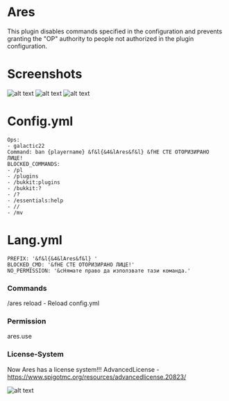 # Ares
This plugin disables commands specified in the configuration and prevents granting the "OP" authority to people not authorized in the plugin configuration.

# Screenshots
![alt text](https://cdn.discordapp.com/attachments/768045969199595520/920024284938768384/unknown.png)
![alt text](https://cdn.discordapp.com/attachments/768045969199595520/920025048654446592/unknown.png)
![alt text](https://cdn.discordapp.com/attachments/496237265245437982/920598853126856784/unknown.png)

# Config.yml
```
Ops:
- galactic22
Command: ban {playername} &f&l{&4&lAres&f&l} &fНЕ СТЕ ОТОРИЗИРАНО ЛИЦЕ!
BLOCKED_COMMANDS:
- /pl
- /plugins
- /bukkit:plugins
- /bukkit:?
- /?
- /essentials:help
- //
- /mv
```

# Lang.yml
```
PREFIX: '&f&l{&4&lAres&f&l} '
BLOCKED_CMD: '&fНЕ СТЕ ОТОРИЗИРАНО ЛИЦЕ!'
NO_PERMISSION: '&cНямате право да използвате тази команда.'
```

### Commands
/ares reload - Reload config.yml
### Permission
ares.use

### License-System
Now Ares has a license system!!!
AdvancedLicense - https://www.spigotmc.org/resources/advancedlicense.20823/

![alt text](https://cdn.discordapp.com/attachments/496237265245437982/921121642980196362/unknown.png)

